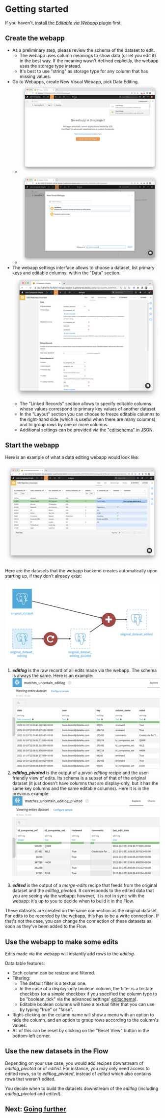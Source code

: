 # Getting started

If you haven't, [install the _Editable via Webapp_ plugin](install-plugin) first.

## Create the webapp

* As a preliminary step, please review the schema of the dataset to edit.
  * The webapp uses column meanings to show data (or let you edit it) in the best way. If the meaning wasn't defined explicitly, the webapp uses the storage type instead.
  * It's best to use "string" as storage type for any column that has missing values.
* Go to Webapps, create New Visual Webapp, pick Data Editing.
  * ![](new_visual_webapp.png)
  * ![](new_visual_webapp_2.png)
* The webapp settings interface allows to choose a dataset, list primary keys and editable columns, within the "Data" section. ![](data_editing_webapp_params_full.png)
  * The "Linked Records" section allows to specify editable columns whose values correspond to primary key values of another dataset.
  * In the "Layout" section you can choose to freeze editable columns to the right-hand side (which is useful when there are many columns), and to group rows by one or more columns.
  * Additional settings can be provided via the ["editschema" in JSON](editschema).

## Start the webapp

Here is an example of what a data editing webapp would look like:

![](webapp.png)

Here are the datasets that the webapp backend creates automatically upon starting up, if they don't already exist:

![](new_datasets.png)

 1. **_editlog_** is the raw record of all edits made via the webapp. The schema is always the same. Here is an example: ![](editlog.png)
 2. **_editlog\_pivoted_** is the output of a _pivot-editlog_ recipe and the user-friendly view of edits. Its schema is a subset of that of the original dataset (it just doesn't have columns that are display-only, but it has the same key columns and the same editable columns). Here it is in the previous example: ![](editlog_pivoted.png).
 3. **_edited_** is the output of a _merge-edits_ recipe that feeds from the original dataset and the _editlog\_pivoted_. It corresponds to the edited data that you are seeing via the webapp; however, it is not in sync with the webapp: it's up to you to decide when to build it in the Flow.

These datasets are created on the same connection as the original dataset. For edits to be recorded by the webapp, this has to be a write connection. If that's not the case, you can change the connection of these datasets as soon as they've been added to the Flow.

## Use the webapp to make some edits

Edits made via the webapp will instantly add rows to the _editlog_.

Data table features:

* Each column can be resized and filtered.
* Filtering:
  * The default filter is a textual one.
  * In the case of a display-only boolean column, the filter is a tristate checkbox (or a simple checkbox if you specified the column type to be "boolean_tick" via the advanced settings' [editschema](editschema)).
  * Editable boolean columns will have a textual filter that you can use by typing "true" or "false".
* Right-clicking on the column name will show a menu with an option to hide the column, and an option to group rows according to the column's values.
* All of this can be reset by clicking on the "Reset View" button in the bottom-left corner.

## Use the new datasets in the Flow

Depending on your use case, you would add recipes downstream of _editlog\_pivoted_ or of _edited_. For instance, you may only need access to edited rows, so to _editlog\_pivoted_, instead of _edited_ which also contains rows that weren't edited.

You decide when to build the datasets downstream of the _editlog_ (including _editlog\_pivoted_ and _edited_).
## Next: [Going further](going-further)
